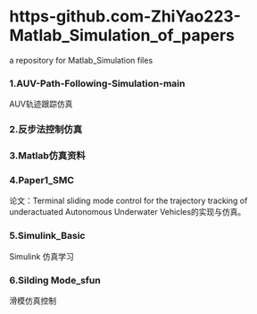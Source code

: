 # https-github.com-ZhiYao223-Matlab_Simulation_of_papers
a repository for Matlab_Simulation files

### 1.AUV-Path-Following-Simulation-main
AUV轨迹跟踪仿真

### 2.反步法控制仿真


### 3.Matlab仿真资料


### 4.Paper1_SMC
论文：Terminal sliding mode control for the trajectory tracking of underactuated
Autonomous Underwater Vehicles的实现与仿真。

### 5.Simulink_Basic
Simulink 仿真学习

### 6.Silding Mode_sfun
滑模仿真控制




